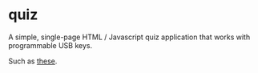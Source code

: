 # quiz
A simple, single-page HTML / Javascript quiz application that works with programmable USB keys.

Such as [these](https://www.amazon.co.uk/gp/product/B08DSLD1KQ/ref=ppx_yo_dt_b_asin_title_o04_s00).
